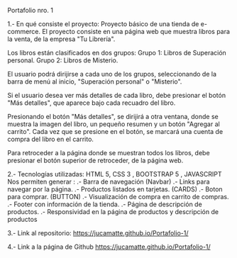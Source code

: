 Portafolio nro. 1

1.- En qué consiste el proyecto:
Proyecto básico de una tienda de e-commerce.
El proyecto consiste en una página web que muestra libros para la venta, de la empresa "Tu Librería".

Los libros están clasificados en dos grupos:
Grupo 1: Libros de Superación personal.
Grupo 2: Libros de Misterio.

El usuario podrá dirijirse a cada uno de los grupos, seleccionando de la barra de menú al inicio,
"Superación personal" o "Misterio".

Si el usuario desea ver más detalles de cada libro, debe presionar el botón "Más detalles", que aparece bajo cada recuadro del libro.

Presionando el botón "Más detalles", se dirijirá a otra ventana, donde se muestra la imagen del libro, un pequeño resumen y un botón "Agregar al carrito". Cada vez que se presione en el botón, se marcará una cuenta de compra del libro en el carrito.

Para retroceder a la página donde se muestran todos los libros, debe presionar el botón superior de retroceder, de la página web.


2.- Tecnologías utilizadas: HTML 5, CSS 3 , BOOTSTRAP 5 , JAVASCRIPT
Nos permiten generar :
.- Barra de navegación (Navbar)
.- Links para navegar por la página.
.- Productos listados en tarjetas. (CARDS)
.- Boton para comprar. (BUTTON)
.- Visualización de compra en carrito de compras.
.- Footer con información de la tienda.
.- Página de descripción de productos.
.- Responsividad en la página de productos y descripción de productos

3.- Link al repositorio:
https://jucamatte.github.io/Portafolio-1/

4.- Link a la página de Github
https://jucamatte.github.io/Portafolio-1/